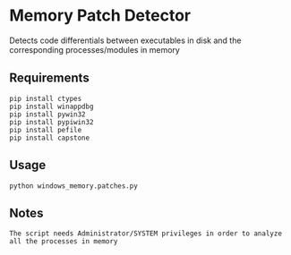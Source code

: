 # Memory Patch Detector
Detects code differentials between executables in disk and the corresponding processes/modules in memory

## Requirements
    pip install ctypes
    pip install winappdbg
    pip install pywin32
    pip install pypiwin32
    pip install pefile
    pip install capstone

## Usage
    python windows_memory.patches.py
    
## Notes
    The script needs Administrator/SYSTEM privileges in order to analyze all the processes in memory
